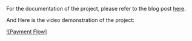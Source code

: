 For the documentation of the project, please refer to the blog post [here](https://www.sapkotasandip.com.np/blog/khalti).

And Here is the video demonstration of the project:

[![Payment Flow]](./public/Screen-Recording.mp4)
